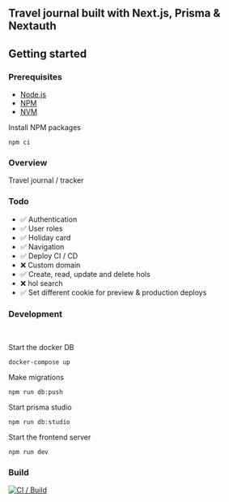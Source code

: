 ## Travel journal built with Next.js, Prisma & Nextauth

## Getting started

### Prerequisites

- [Node.js](https://nodejs.org/en/)
- [NPM](https://npmjs.com)
- [NVM](https://github.com/nvm-sh/nvm)

Install NPM packages

```
npm ci
```


### Overview

Travel journal / tracker

### Todo

-  ✅ Authentication
-  ✅ User roles
-  ✅ Holiday card
-  ✅ Navigation
-  ✅ Deploy CI / CD
-  ❌ Custom domain
-  ✅ Create, read, update and delete hols
-  ❌ hol search
-  ✅ Set different cookie for preview & production deploys

### Development

<br />

Start the docker DB

```
docker-compose up
```

Make migrations

```
npm run db:push
```

Start prisma studio

```
npm run db:studio
```

Start the frontend server

```
npm run dev
```


### Build

[![CI / Build](https://github.com/luke-h1/travelio/actions/workflows/build.yml/badge.svg)](https://github.com/luke-h1/travelio/actions/workflows/build.yml)

